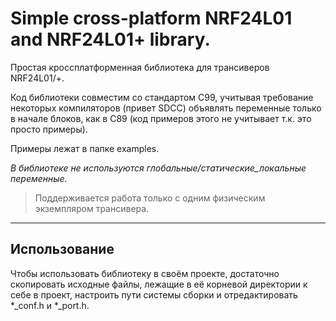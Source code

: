 # Simple cross-platform NRF24L01 and NRF24L01+ library.

Простая кроссплатформенная библиотека для трансиверов NRF24L01/+.

Код библиотеки совместим со стандартом С99, учитывая требование некоторых
компиляторов (привет SDCC) объявлять переменные только в начале блоков,
как в С89 (код примеров этого не учитывает т.к. это просто примеры).

Примеры лежат в папке examples.

*В библиотеке не используются глобальные/статические_локальные переменные.*

> Поддерживается работа только с одним физическим экземпляром трансивера.

----------------------------------------------------------------------------

## Использование

Чтобы использовать библиотеку в своём проекте, достаточно скопировать исходные
файлы, лежащие в её корневой директории к себе в проект, настроить пути
системы сборки и отредактировать *_conf.h и *_port.h.
